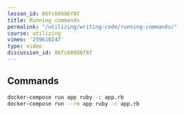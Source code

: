 ```yaml
---
lesson_id: 86fc60986f8f
title: Running commands
permalink: "/utilizing/writing-code/running-commands/"
course: utilizing
vimeo: '259610247'
type: video
discussion_id: 86fc60986f8f
---
```


## Commands
```sh
docker-compose run app ruby -c app.rb
docker-compose run --rm app ruby -c app.rb
```
